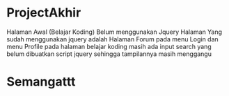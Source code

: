 # ProjectAkhir
Halaman Awal (Belajar Koding) Belum menggunakan Jquery
Halaman Yang sudah menggunakan jquery adalah Halaman Forum pada menu Login dan menu Profile
pada halaman belajar koding masih ada input search yang belum dibuatkan script jquery sehingga tampilannya masih menggangu


# Semangattt

